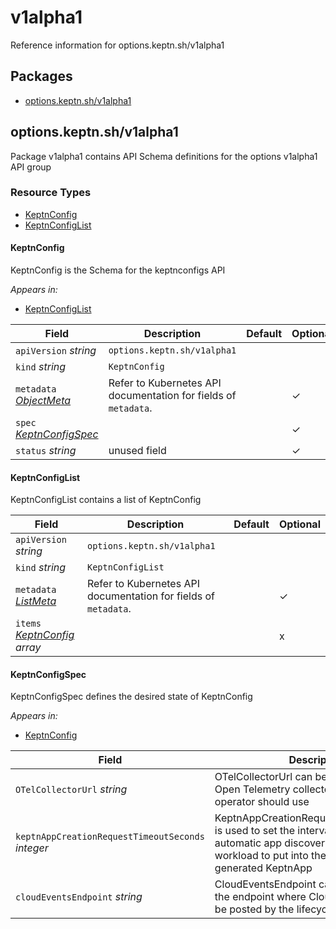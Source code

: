 # v1alpha1

Reference information for options.keptn.sh/v1alpha1

<!-- markdownlint-disable -->

## Packages
- [options.keptn.sh/v1alpha1](#optionskeptnshv1alpha1)


## options.keptn.sh/v1alpha1

Package v1alpha1 contains API Schema definitions for the options v1alpha1 API group

### Resource Types
- [KeptnConfig](#keptnconfig)
- [KeptnConfigList](#keptnconfiglist)



#### KeptnConfig



KeptnConfig is the Schema for the keptnconfigs API

_Appears in:_
- [KeptnConfigList](#keptnconfiglist)

| Field | Description | Default | Optional |
| --- | --- | --- | --- |
| `apiVersion` _string_ | `options.keptn.sh/v1alpha1` | | |
| `kind` _string_ | `KeptnConfig` | | |
| `metadata` _[ObjectMeta](https://kubernetes.io/docs/reference/generated/kubernetes-api/v1.28/#objectmeta-v1-meta)_ | Refer to Kubernetes API documentation for fields of `metadata`. || ✓ |
| `spec` _[KeptnConfigSpec](#keptnconfigspec)_ |  || ✓ |
| `status` _string_ | unused field || ✓ |


#### KeptnConfigList



KeptnConfigList contains a list of KeptnConfig



| Field | Description | Default | Optional |
| --- | --- | --- | --- |
| `apiVersion` _string_ | `options.keptn.sh/v1alpha1` | | |
| `kind` _string_ | `KeptnConfigList` | | |
| `metadata` _[ListMeta](https://kubernetes.io/docs/reference/generated/kubernetes-api/v1.28/#listmeta-v1-meta)_ | Refer to Kubernetes API documentation for fields of `metadata`. || ✓ |
| `items` _[KeptnConfig](#keptnconfig) array_ |  || x |


#### KeptnConfigSpec



KeptnConfigSpec defines the desired state of KeptnConfig

_Appears in:_
- [KeptnConfig](#keptnconfig)

| Field | Description | Default | Optional |
| --- | --- | --- | --- |
| `OTelCollectorUrl` _string_ | OTelCollectorUrl can be used to set the Open Telemetry collector that the lifecycle operator should use || ✓ |
| `keptnAppCreationRequestTimeoutSeconds` _integer_ | KeptnAppCreationRequestTimeoutSeconds is used to set the interval in which automatic app discovery searches for workload to put into the same auto-generated KeptnApp |30| ✓ |
| `cloudEventsEndpoint` _string_ | CloudEventsEndpoint can be used to set the endpoint where Cloud Events should be posted by the lifecycle operator || ✓ |


